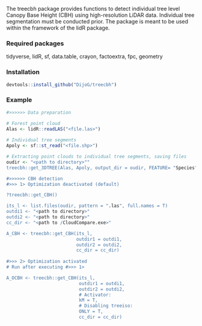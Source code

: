 
The treecbh package provides functions to detect individual tree level Canopy Base Height (CBH) using high-resolution LiDAR data. Individual tree segmentation must be conducted prior. The package is meant to be used within the framework of the lidR package. 

### Required packages

tidyverse, lidR, sf, data.table, crayon, factoextra, fpc, geometry

### Installation

```r
devtools::install_github("DijoG/treecbh")
```
### Example

```r
#>>>>>> Data preparation

# Forest point cloud
Alas <- lidR::readLAS("<file.las>") 
  
# Individual tree segments
Apoly <- sf::st_read("<file.shp>") 

# Extracting point clouds to individual tree segments, saving files
oudir <- "<path to directory>""
treecbh::get_3DTREE(Alas, Apoly, output_dir = oudir, FEATURE= "Species")

#>>>>>> CBH detection
#>>> 1> Optimization deactivated (default)

?treecbh::get_CBH()

its_l <- list.files(oudir, pattern = ".las", full.names = T)
outdi1 <- "<path to directory>"
outdi2 <- "<path to directory>"
cc_dir <- "<path to /CloudCompare.exe>"

A_CBH <- treecbh::get_CBH(its_l,
                          outdir1 = outdi1,
                          outdir2 = outdi2,
                          cc_dir = cc_dir)
                 
#>>> 2> Optimization activated
# Run after executing #>>> 1>

A_OCBH <- treecbh::get_CBH(its_l,
                           outdir1 = outdi1,
                           outdir2 = outdi2,
                           # Activator:
                           kM = T,  
                           # Disabling treeiso:
                           ONLY = T,
                           cc_dir = cc_dir)
```


